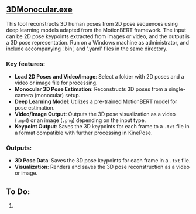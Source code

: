 ## [3DMonocular.exe](Dist/3DMonocular.exe)

This tool reconstructs 3D human poses from 2D pose sequences using deep learning models adapted from the MotionBERT framework. The input can be 2D pose keypoints extracted from images or video, and the output is a 3D pose representation. Run on a Windows machine as administrator, and include accompanying '.bin', and '.yaml' files in the same directory.

### Key features:

- **Load 2D Poses and Video/Image**: Select a folder with 2D poses and a video or image file for processing.
- **Monocular 3D Pose Estimation**: Reconstructs 3D poses from a single-camera (monocular) setup.
- **Deep Learning Model**: Utilizes a pre-trained MotionBERT model for pose estimation.
- **Video/Image Output**: Outputs the 3D pose visualization as a video (`.mp4`) or an image (`.png`) depending on the input type.
- **Keypoint Output**: Saves the 3D keypoints for each frame to a `.txt` file in a format compatible with further processing in KinePose.

### Outputs:
- **3D Pose Data**: Saves the 3D pose keypoints for each frame in a `.txt` file.
- **Visualization**: Renders and saves the 3D pose reconstruction as a video or image.


## To Do:
1. 
